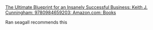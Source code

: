 [The Ultimate Blueprint for an Insanely Successful Business: Keith J. Cunningham: 9780984659203: Amazon.com: Books](https://www.amazon.com/dp/098465920X/?tag=gooseducmedi-20)

Ran seagall recommends this